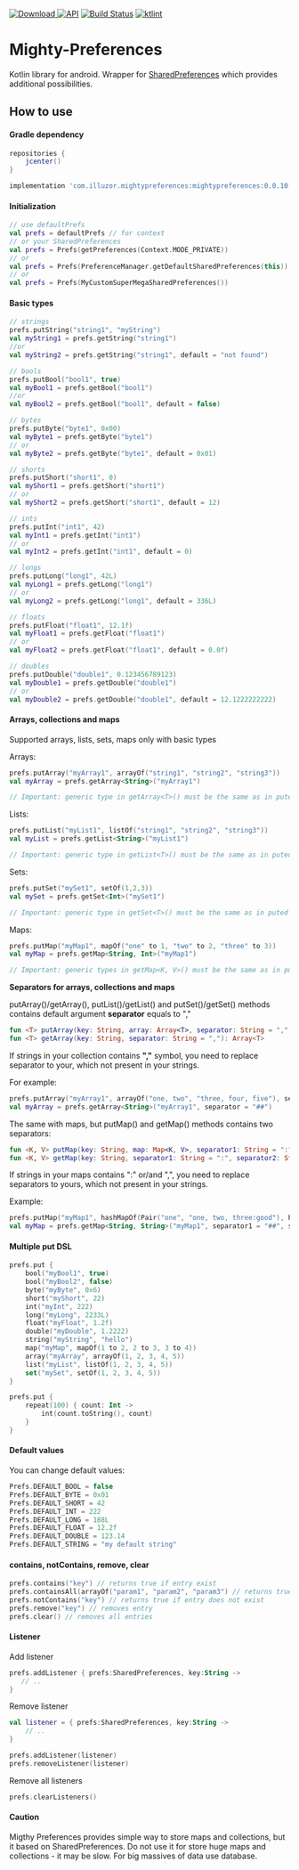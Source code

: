 [ ![Download](https://api.bintray.com/packages/illuzor/maven/MightyPreferences/images/download.svg) ](https://bintray.com/illuzor/maven/MightyPreferences/_latestVersion)
[![API](https://img.shields.io/badge/API-14%2B-orange.svg?style=flat)](https://android-arsenal.com/api?level=14)
[![Build Status](https://travis-ci.org/illuzor/Mighty-Preferences.svg?branch=master)](https://travis-ci.org/illuzor/Mighty-Preferences)
[![ktlint](https://img.shields.io/badge/code%20style-%E2%9D%A4-FF4081.svg)](https://ktlint.github.io/)

# Mighty-Preferences

Kotlin library for android. Wrapper for [SharedPreferences](https://developer.android.com/reference/android/content/SharedPreferences.html) which provides additional possibilities.

How to use
-----
#### Gradle dependency

```groovy
repositories {
    jcenter()
}

implementation 'com.illuzor.mightypreferences:mightypreferences:0.0.10:@aar'
```
#### Initialization

```kotlin
// use defaultPrefs
val prefs = defaultPrefs // for context
// or your SharedPreferences
val prefs = Prefs(getPreferences(Context.MODE_PRIVATE))
// or
val prefs = Prefs(PreferenceManager.getDefaultSharedPreferences(this))
// or
val prefs = Prefs(MyCustomSuperMegaSharedPreferences())

```

#### Basic types

```kotlin
// strings
prefs.putString("string1", "myString")
val myString1 = prefs.getString("string1")
//or
val myString2 = prefs.getString("string1", default = "not found")

// bools
prefs.putBool("bool1", true)
val myBool1 = prefs.getBool("bool1")
//or
val myBool2 = prefs.getBool("bool1", default = false)

// bytes
prefs.putByte("byte1", 0x00)
val myByte1 = prefs.getByte("byte1")
// or
val myByte2 = prefs.getByte("byte1", default = 0x01)

// shorts
prefs.putShort("short1", 0)
val myShort1 = prefs.getShort("short1")
// or
val myShort2 = prefs.getShort("short1", default = 12)

// ints
prefs.putInt("int1", 42)
val myInt1 = prefs.getInt("int1")
// or
val myInt2 = prefs.getInt("int1", default = 0)

// longs
prefs.putLong("long1", 42L)
val myLong1 = prefs.getLong("long1")
// or
val myLong2 = prefs.getLong("long1", default = 336L)

// floats
prefs.putFloat("float1", 12.1f)
val myFloat1 = prefs.getFloat("float1")
// or
val myFloat2 = prefs.getFloat("float1", default = 0.0f)

// doubles
prefs.putDouble("double1", 0.123456789123)
val myDouble1 = prefs.getDouble("double1")
// or
val myDouble2 = prefs.getDouble("double1", default = 12.1222222222)
```

#### Arrays, collections and maps

Supported arrays, lists, sets, maps only with basic types

Arrays:

```kotlin
prefs.putArray("myArray1", arrayOf("string1", "string2", "string3"))
val myArray = prefs.getArray<String>("myArray1")

// Important: generic type in getArray<T>() must be the same as in puted array
```

Lists:

```kotlin
prefs.putList("myList1", listOf("string1", "string2", "string3"))
val myList = prefs.getList<String>("myList1")

// Important: generic type in getList<T>() must be the same as in puted list
```

Sets:

```kotlin
prefs.putSet("mySet1", setOf(1,2,3))
val mySet = prefs.getSet<Int>("mySet1")

// Important: generic type in getSet<T>() must be the same as in puted set
```

Maps:

```kotlin
prefs.putMap("myMap1", mapOf("one" to 1, "two" to 2, "three" to 3))
val myMap = prefs.getMap<String, Int>("myMap1")

// Important: generic types in getMap<K, V>() must be the same as in puted map
```

**Separators for arrays, collections and maps**

putArray()/getArray(), putList()/getList() and putSet()/getSet() methods contains default argument **separator** equals to ","
```kotlin
fun <T> putArray(key: String, array: Array<T>, separator: String = ",")
fun <T> getArray(key: String, separator: String = ","): Array<T>
```
If strings in your collection contains **","** symbol, you need to replace separator to your, which not present in your strings.

For example:

```kotlin
prefs.putArray("myArray1", arrayOf("one, two", "three, four, five"), separator = "##")
val myArray = prefs.getArray<String>("myArray1", separator = "##")
```
The same with maps, but putMap() and getMap() methods contains two separators:

```kotlin
fun <K, V> putMap(key: String, map: Map<K, V>, separator1: String = ":", separator2: String = ",") 
fun <K, V> getMap(key: String, separator1: String = ":", separator2: String = ","): Map<K, V>
```
If strings in your maps contains ":" or/and ",", you need to replace separators to yours, which not present in your strings.

Example:

```kotlin
prefs.putMap("myMap1", hashMapOf(Pair("one", "one, two, three:good"), Pair("two", "four, five:bad")), separator1 = "##", separator2 = "%%")
val myMap = prefs.getMap<String, String>("myMap1", separator1 = "##", separator2 = "%%")
```

#### Multiple put DSL
```kotlin
prefs.put {
    bool("myBool1", true)
    bool("myBool2", false)
    byte("myByte", 0x6)
    short("myShort", 22)
    int("myInt", 222)
    long("myLong", 2233L)
    float("myFloat", 1.2f)
    double("myDouble", 1.2222)
    string("myString", "hello")
    map("myMap", mapOf(1 to 2, 2 to 3, 3 to 4))
    array("myArray", arrayOf(1, 2, 3, 4, 5))
    list("myList", listOf(1, 2, 3, 4, 5))
    set("mySet", setOf(1, 2, 3, 4, 5))
}
```
```kotlin
prefs.put {
    repeat(100) { count: Int ->
        int(count.toString(), count)
    }
}
```

#### Default values

You can change default values:

```kotlin
Prefs.DEFAULT_BOOL = false
Prefs.DEFAULT_BYTE = 0x01
Prefs.DEFAULT_SHORT = 42
Prefs.DEFAULT_INT = 222
Prefs.DEFAULT_LONG = 188L
Prefs.DEFAULT_FLOAT = 12.2f
Prefs.DEFAULT_DOUBLE = 123.14
Prefs.DEFAULT_STRING = "my default string"
```

#### contains, notContains, remove, clear

```kotlin
prefs.contains("key") // returns true if entry exist
prefs.containsAll(arrayOf("param1", "param2", "param3") // returns true if all entries exist
prefs.notContains("key") // returns true if entry does not exist
prefs.remove("key") // removes entry
prefs.clear() // removes all entries
```

#### Listener

Add listener

```kotlin
prefs.addListener { prefs:SharedPreferences, key:String ->
   // ..
}
```
Remove listener

```kotlin
val listener = { prefs:SharedPreferences, key:String ->
    // ..
}

prefs.addListener(listener)
prefs.removeListener(listener)
```
Remove all listeners
```kotlin
prefs.clearListeners()
```

#### Caution

Migthy Preferences provides simple way to store maps and collections, but it based on SharedPreferences. Do not use it for store huge maps and collections - it may be slow. For big massives of data use database.
